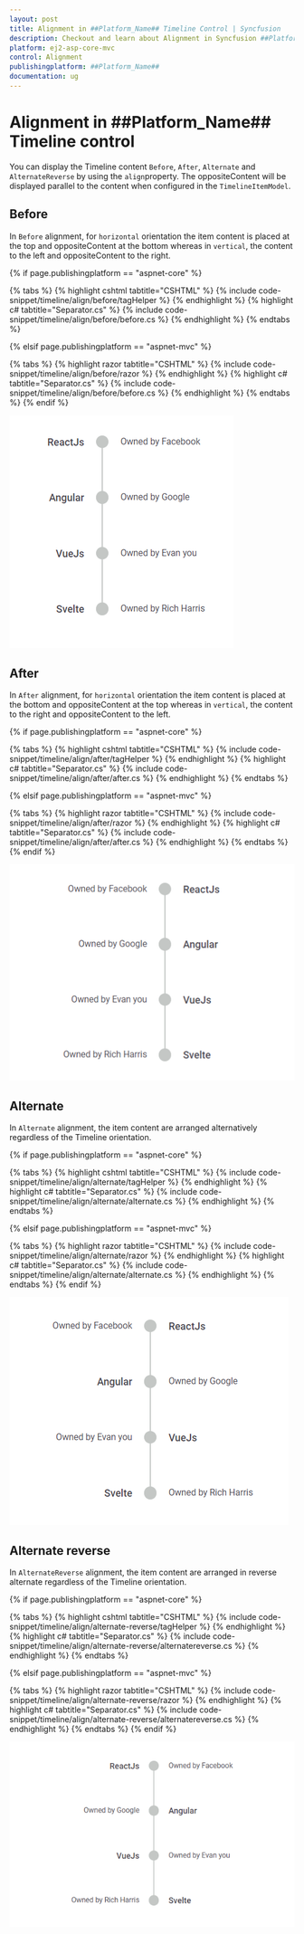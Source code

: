 ```yaml
---
layout: post
title: Alignment in ##Platform_Name## Timeline Control | Syncfusion
description: Checkout and learn about Alignment in Syncfusion ##Platform_Name## Timeline control of Syncfusion Essential JS 2 and more.
platform: ej2-asp-core-mvc
control: Alignment
publishingplatform: ##Platform_Name##
documentation: ug
---
```


# Alignment in ##Platform_Name## Timeline control

You can display the Timeline content `Before`, `After`, `Alternate` and `AlternateReverse` by using the `align`property. The oppositeContent will be displayed parallel to the content when configured in the `TimelineItemModel`.

## Before

In `Before` alignment, for `horizontal` orientation the item content is placed at the top and oppositeContent at the bottom whereas in `vertical`, the content to the left and oppositeContent to the right.

{% if page.publishingplatform == "aspnet-core" %}

{% tabs %}
{% highlight cshtml tabtitle="CSHTML" %}
{% include code-snippet/timeline/align/before/tagHelper %}
{% endhighlight %}
{% highlight c# tabtitle="Separator.cs" %}
{% include code-snippet/timeline/align/before/before.cs %}
{% endhighlight %}
{% endtabs %}

{% elsif page.publishingplatform == "aspnet-mvc" %}

{% tabs %}
{% highlight razor tabtitle="CSHTML" %}
{% include code-snippet/timeline/align/before/razor %}
{% endhighlight %}
{% highlight c# tabtitle="Separator.cs" %}
{% include code-snippet/timeline/align/before/before.cs %}
{% endhighlight %}
{% endtabs %}
{% endif %}

![Before Alignment](images/align-before.png)

## After

In `After` alignment, for `horizontal` orientation the item content is placed at the bottom and oppositeContent at the top whereas in `vertical`, the content to the right and oppositeContent to the left.

{% if page.publishingplatform == "aspnet-core" %}

{% tabs %}
{% highlight cshtml tabtitle="CSHTML" %}
{% include code-snippet/timeline/align/after/tagHelper %}
{% endhighlight %}
{% highlight c# tabtitle="Separator.cs" %}
{% include code-snippet/timeline/align/after/after.cs %}
{% endhighlight %}
{% endtabs %}

{% elsif page.publishingplatform == "aspnet-mvc" %}

{% tabs %}
{% highlight razor tabtitle="CSHTML" %}
{% include code-snippet/timeline/align/after/razor %}
{% endhighlight %}
{% highlight c# tabtitle="Separator.cs" %}
{% include code-snippet/timeline/align/after/after.cs %}
{% endhighlight %}
{% endtabs %}
{% endif %}

![After Alignment](images/align-after.png)

## Alternate

In `Alternate` alignment, the item content are arranged alternatively regardless of the Timeline orientation.

{% if page.publishingplatform == "aspnet-core" %}

{% tabs %}
{% highlight cshtml tabtitle="CSHTML" %}
{% include code-snippet/timeline/align/alternate/tagHelper %}
{% endhighlight %}
{% highlight c# tabtitle="Separator.cs" %}
{% include code-snippet/timeline/align/alternate/alternate.cs %}
{% endhighlight %}
{% endtabs %}

{% elsif page.publishingplatform == "aspnet-mvc" %}

{% tabs %}
{% highlight razor tabtitle="CSHTML" %}
{% include code-snippet/timeline/align/alternate/razor %}
{% endhighlight %}
{% highlight c# tabtitle="Separator.cs" %}
{% include code-snippet/timeline/align/alternate/alternate.cs %}
{% endhighlight %}
{% endtabs %}
{% endif %}

![Alternate Alignment](images/align-alternate.png)

## Alternate reverse

In `AlternateReverse` alignment, the item content are arranged in reverse alternate regardless of the Timeline orientation.

{% if page.publishingplatform == "aspnet-core" %}

{% tabs %}
{% highlight cshtml tabtitle="CSHTML" %}
{% include code-snippet/timeline/align/alternate-reverse/tagHelper %}
{% endhighlight %}
{% highlight c# tabtitle="Separator.cs" %}
{% include code-snippet/timeline/align/alternate-reverse/alternatereverse.cs %}
{% endhighlight %}
{% endtabs %}

{% elsif page.publishingplatform == "aspnet-mvc" %}

{% tabs %}
{% highlight razor tabtitle="CSHTML" %}
{% include code-snippet/timeline/align/alternate-reverse/razor %}
{% endhighlight %}
{% highlight c# tabtitle="Separator.cs" %}
{% include code-snippet/timeline/align/alternate-reverse/alternatereverse.cs %}
{% endhighlight %}
{% endtabs %}
{% endif %}

![AlternateReverse Alignment](images/align-alternate-reverse.png)
